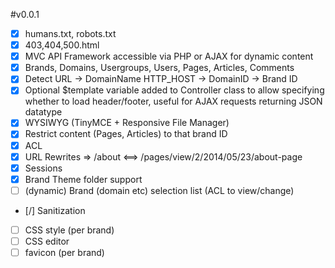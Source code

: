 #v0.0.1
 - [x] humans.txt, robots.txt
 - [x] 403,404,500.html
 - [x] MVC API Framework accessible via PHP or AJAX for dynamic content
 - [x] Brands, Domains, Usergroups, Users, Pages, Articles, Comments
 - [x] Detect URL -> DomainName HTTP_HOST -> DomainID -> Brand ID
 - [x] Optional $template variable added to Controller class to allow specifying whether to load header/footer, useful for AJAX requests returning JSON datatype
 - [x] WYSIWYG (TinyMCE + Responsive File Manager)
 - [x] Restrict content (Pages, Articles) to that brand ID
 - [x] ACL
 - [x] URL Rewrites => /about <==> /pages/view/2/2014/05/23/about-page
 - [x] Sessions
 - [x] Brand Theme folder support
 - [ ] (dynamic) Brand (domain etc) selection list (ACL to view/change)
 - [/] Sanitization
 - [ ] CSS style (per brand)
 - [ ] CSS editor
 - [ ] favicon (per brand)
